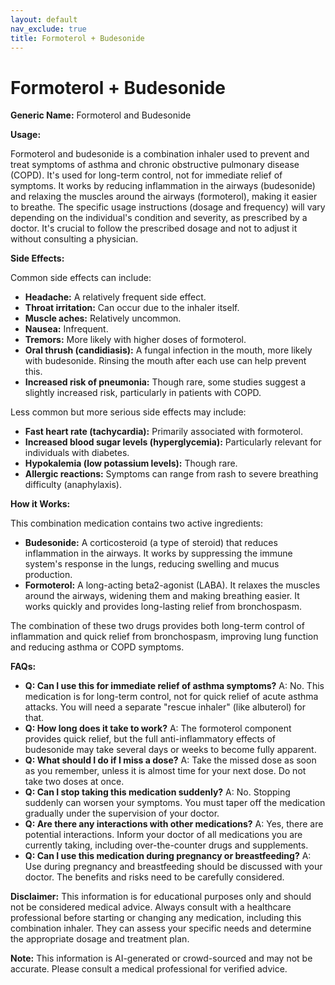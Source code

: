```yaml
---
layout: default
nav_exclude: true
title: Formoterol + Budesonide
---
```


# Formoterol + Budesonide

**Generic Name:** Formoterol and Budesonide

**Usage:**

Formoterol and budesonide is a combination inhaler used to prevent and treat symptoms of asthma and chronic obstructive pulmonary disease (COPD).  It's used for long-term control, not for immediate relief of symptoms.  It works by reducing inflammation in the airways (budesonide) and relaxing the muscles around the airways (formoterol), making it easier to breathe.  The specific usage instructions (dosage and frequency) will vary depending on the individual's condition and severity, as prescribed by a doctor.  It's crucial to follow the prescribed dosage and not to adjust it without consulting a physician.

**Side Effects:**

Common side effects can include:

* **Headache:** A relatively frequent side effect.
* **Throat irritation:** Can occur due to the inhaler itself.
* **Muscle aches:**  Relatively uncommon.
* **Nausea:** Infrequent.
* **Tremors:** More likely with higher doses of formoterol.
* **Oral thrush (candidiasis):**  A fungal infection in the mouth, more likely with budesonide.  Rinsing the mouth after each use can help prevent this.
* **Increased risk of pneumonia:** Though rare, some studies suggest a slightly increased risk, particularly in patients with COPD.


Less common but more serious side effects may include:

* **Fast heart rate (tachycardia):** Primarily associated with formoterol.
* **Increased blood sugar levels (hyperglycemia):** Particularly relevant for individuals with diabetes.
* **Hypokalemia (low potassium levels):** Though rare.
* **Allergic reactions:**  Symptoms can range from rash to severe breathing difficulty (anaphylaxis).


**How it Works:**

This combination medication contains two active ingredients:

* **Budesonide:** A corticosteroid (a type of steroid) that reduces inflammation in the airways.  It works by suppressing the immune system's response in the lungs, reducing swelling and mucus production.
* **Formoterol:** A long-acting beta2-agonist (LABA). It relaxes the muscles around the airways, widening them and making breathing easier.  It works quickly and provides long-lasting relief from bronchospasm.

The combination of these two drugs provides both long-term control of inflammation and quick relief from bronchospasm, improving lung function and reducing asthma or COPD symptoms.

**FAQs:**

* **Q: Can I use this for immediate relief of asthma symptoms?** A: No. This medication is for long-term control, not for quick relief of acute asthma attacks.  You will need a separate "rescue inhaler" (like albuterol) for that.
* **Q: How long does it take to work?** A:  The formoterol component provides quick relief, but the full anti-inflammatory effects of budesonide may take several days or weeks to become fully apparent.
* **Q:  What should I do if I miss a dose?** A: Take the missed dose as soon as you remember, unless it is almost time for your next dose.  Do not take two doses at once.
* **Q: Can I stop taking this medication suddenly?** A: No.  Stopping suddenly can worsen your symptoms.  You must taper off the medication gradually under the supervision of your doctor.
* **Q:  Are there any interactions with other medications?** A: Yes, there are potential interactions.  Inform your doctor of all medications you are currently taking, including over-the-counter drugs and supplements.
* **Q: Can I use this medication during pregnancy or breastfeeding?** A:  Use during pregnancy and breastfeeding should be discussed with your doctor. The benefits and risks need to be carefully considered.

**Disclaimer:** This information is for educational purposes only and should not be considered medical advice.  Always consult with a healthcare professional before starting or changing any medication, including this combination inhaler.  They can assess your specific needs and determine the appropriate dosage and treatment plan.


**Note:** This information is AI-generated or crowd-sourced and may not be accurate. Please consult a medical professional for verified advice.